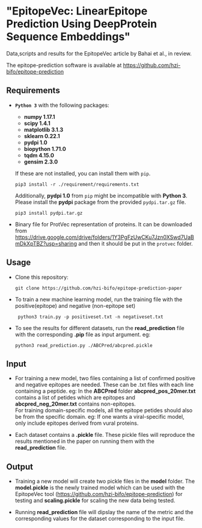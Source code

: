 #  "EpitopeVec:   LinearEpitope   Prediction   Using   DeepProtein   Sequence   Embeddings"
Data,scripts and results for the EpitopeVec article by Bahai et al., in review.

  The epitope-prediction software is available at https://github.com/hzi-bifo/epitope-prediction

## Requirements

* **```Python 3```** with the following packages:
    * **numpy 1.17.1**
    * **scipy 1.4.1**
    * **matplotlib 3.1.3**
    * **sklearn 0.22.1**
    * **pydpi 1.0**
    * **biopython 1.71.0**
    * **tqdm 4.15.0**
    * **gensim 2.3.0**
    
   
  If these are not installed, you can install them with ``` pip ```. 
    ```
   pip3 install -r ./requirement/requirements.txt
   ```
   
  Additionally, **pydpi 1.0** from ```pip``` might be incompatible with **Python 3**. Please install the **pydpi** package from the provided ```pydpi.tar.gz``` file.
    ```
    pip3 install pydpi.tar.gz
    ```
   
 * Binary file for ProtVec representation of proteins. It can be downloaded from https://drive.google.com/drive/folders/1Y3PgFzUwCKu7Jzn0XSwd7UaBmDkXpTBZ?usp=sharing and then it should be put in the ```protvec``` folder.
    
## Usage
 
* Clone this repository:
  ```
  git clone https://github.com/hzi-bifo/epitope-prediction-paper
  ```

* To train a new machine learning model, run the training file with the positive(epitope) and negative (non-epitope set)
  ```
   python3 train.py -p positiveset.txt -n negativeset.txt
  ```

* To see the results for different datasets, run the **read_prediction** file with the corresponding **.pip** file as input argument. eg:
  ```
  python3 read_prediction.py ./ABCPred/abcpred.pickle
  ```

## Input

* For training a new model, two files containing a list of confirmed positive and negative epitopes are needed. These can be .txt files with each line containing a peptide. eg: In the **ABCPred** folder **abcpred_pos_20mer.txt** contains a list of petides which are epitopes and **abcpred_neg_20mer.txt** contains non-epitopes.  
For training domain-specific models, all the epitope petides should also be from the specific domain. eg: If one wants a viral-specific model, only include epitopes derived from vural proteins.

* Each dataset contains a **.pickle** file. These pickle files will reproduce the results mentioned in the paper on running them with the **read_prediction** file.

## Output

* Training a new model will create two pickle files in the **model** folder. The **model.pickle** is the newly trained model which can be used with the EpitopeVec tool (https://github.com/hzi-bifo/epitope-prediction) for testing and **scaling.pickle** for scaling the new data being tested.

* Running **read_prediction** file will dipslay the name of the metric and the corresponding values for the dataset corresponding to the input file.
